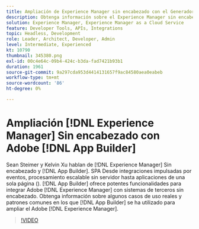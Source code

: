 ```yaml
---
title: Ampliación de Experience Manager sin encabezado con el Generador de aplicaciones
description: Obtenga información sobre el Experience Manager sin encabezado y el Generador de aplicaciones de Adobe. AEM SPA Integrar la integración con sistemas de terceros, desde integraciones impulsadas por eventos, procesamiento escalable sin servidor hasta aplicaciones de una sola página ().
solution: Experience Manager, Experience Manager as a Cloud Service
feature: Developer Tools, APIs, Integrations
topic: Headless, Development
role: Leader, Architect, Developer, Admin
level: Intermediate, Experienced
kt: 10790
thumbnail: 345380.png
exl-id: 00c4e64c-09b4-424c-b3da-fad7421b93b1
duration: 1961
source-git-commit: 9a297cda953d4414131657f9ac84580aea0eabeb
workflow-type: tm+mt
source-wordcount: '86'
ht-degree: 0%

---
```


# Ampliación [!DNL Experience Manager] Sin encabezado con Adobe [!DNL App Builder]

Sean Steimer y Kelvin Xu hablan de [!DNL Experience Manager] Sin encabezado y [!DNL App Builder]. SPA Desde integraciones impulsadas por eventos, procesamiento escalable sin servidor hasta aplicaciones de una sola página (). [!DNL App Builder] ofrece potentes funcionalidades para integrar Adobe [!DNL Experience Manager] con sistemas de terceros sin encabezado. Obtenga información sobre algunos casos de uso reales y patrones comunes en los que [!DNL App Builder] se ha utilizado para ampliar el Adobe [!DNL Experience Manager].

>[!VIDEO](https://video.tv.adobe.com/v/345380/?quality=12&learn=on)
